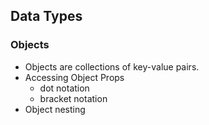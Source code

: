 ## Data Types
### Objects
* Objects are collections of key-value pairs.
* Accessing Object Props
  * dot notation
  * bracket notation
* Object nesting